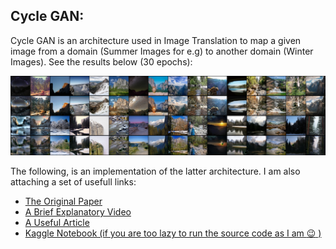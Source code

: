 ## Cycle GAN:

Cycle GAN is an architecture used in Image Translation to map a given image from a domain (Summer Images for e.g) to another domain (Winter Images). See the results below (30 epochs):

![CycleGAN Results](./docs/reports/model/results.png)

The following, is an implementation of the latter architecture. I am also attaching a set of usefull links:

- [The Original Paper](https://arxiv.org/pdf/1703.10593)
- [A Brief Explanatory Video](https://www.youtube.com/watch?v=-8hfnlxEPn4)
- [A Useful Article](https://medium.com/@chilldenaya/cyclegan-introduction-pytorch-implementation-5b53913741ca)
- [Kaggle Notebook (if you are too lazy to run the source code as I am :wink: )](https://www.kaggle.com/code/mohcenchouireb/cyclegan-using-pytorch)
